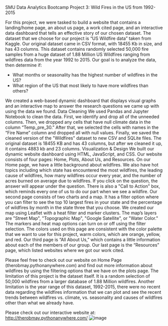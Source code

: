 SMU Data Analytics Bootcamp Project 3: Wild Fires in the US from 1992-2015
   
  For this project, we were tasked to build a website that contains a landing/home page, an about us page, a work cited page, and an interactive data dashboard that tells an effective story of our chosen dataset. The dataset that we choose for our project is “US Wildfire data” taken from Kaggle. Our original dataset came in CSV format, with 18455 Kb in size, and has 43 columns. This dataset contains randomly selected 50,000 fire samples from a huge dataset of 1.88 Million US Wildfires ranging from wildfires data from the year 1992 to 2015. Our goal is to analyze the data, then determine if: 
- What months or seasonality has the highest number of wildfires in the US?
- What region of the US that most likely to have more wildfires than others?
  
 We created a web-based dynamic dashboard that displays visual graphs and an interactive map to answer the research questions we came up with using the data we found. Data Cleaning We used Pandas and Jupyter Notebook to clean the data. First, we identify and drop all of the unneeded columns. Then, we dropped any cells that have null climate data in the column “Temp_pre_30.” After that, we selected the cells with names in the “Fire Name” column and dropped all with null values. Finally, we saved the cleaned version of the "Wildfires" dataset to new CSV and SQLite files. The original dataset is 18455 KB and has 43 columns, but after we cleaned it up, it contains 4883 kb and 23 columns.
Visualization & Design We built our dynamic website dashboard using HTML, JavaScript, and CSS. Our website consists of four pages: Home, Plots, About Us, and Resources. On our Home page, we have a little background about wildfires. We also have hot topics including which state has encountered the most wildfires, the leading cause of wildfires, how many wildfires occur every year, and the number of acres burned on average due to wildfires. If you click on the question, the answer will appear under the question. There is also a "Call to Action" box, which reminds every one of us to do our part when we see a wildfire. Our second page consists of two charts and a map. It has a filter option where you can filter to see the top 10 largest fires in your state and the percentage of wildfires by month in the state three that you choose. We created our map using Leaflet with a heat filter and marker clusters. The map’s layers are "Street Map", "Topographic Map", "Google Satellite", or "Water Color." The markers and heat map options can turn on or off using the filter selection. The colors used on this page are consistent with the color palette that we want to use for this project, warm colors, which are orange, yellow, and red. Our third page is “All About Us,” which contains a little information about each of the members of our group. Our last page is the “Resources” page, which listed websites where we got our work cited. 

Please feel free to check out our website on Home Page (therobmay.pythonanywhere.com) and find out more information about wildfires by using the filtering options that we have on the plots page. The limitation of this project is the dataset itself. It is a random selection of 50,000 wildfires from a larger database of 1.88 Million wildfires. Another limitation is the year range of this dataset, 1992-2015, there were no recent data regarding the wildfires information that we can plot and see the recent trends between wildfires vs. climate, vs. seasonality and causes of wildfires other than what we already have. 

Please check out our interactive website at:
http://therobmay.pythonanywhere.com/
![image](https://github.com/theRobMay/SMU_Flask_Vis_Project/assets/129100456/fdddcdd5-228a-4242-b993-59bdd2f226fb)


